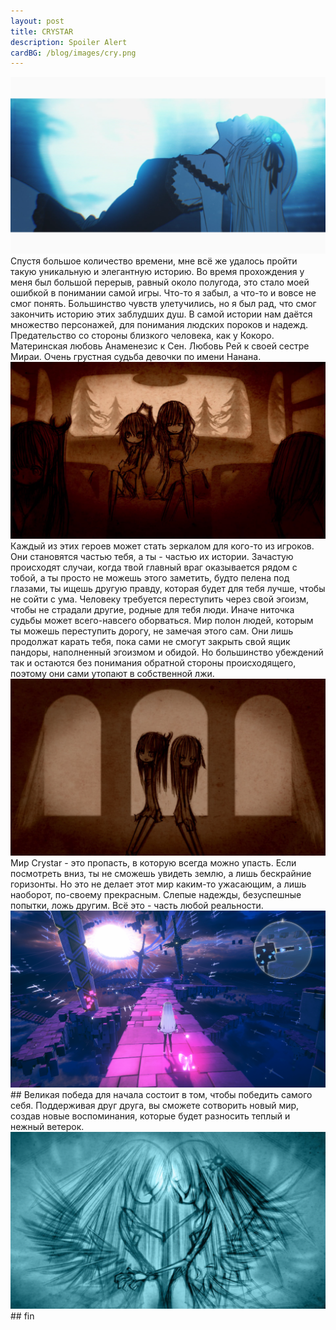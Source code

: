 ```yaml
---
layout: post
title: CRYSTAR
description: Spoiler Alert
cardBG: /blog/images/cry.png
---
```

<div><img src="/blog/images/cry1.png"></div>
Спустя большое количество времени, мне всё же удалось пройти такую уникальную и элегантную историю. Во время прохождения у меня был большой перерыв, равный около полугода, это стало моей ошибкой в понимании самой игры. Что-то я забыл, а что-то и вовсе не смог понять. Большинство чувств улетучились, но я был рад, что смог закончить историю этих заблудших душ. 
В самой истории нам даётся множество персонажей, для понимания людских пороков и надежд. Предательство со стороны близкого человека, как у Кокоро. Материнская любовь Анаменезис к Сен. Любовь Рей к своей сестре Мираи. Очень грустная судьба девочки по имени Нанана. 
<div><img src="/blog/images/mother.png"></div>
Каждый из этих героев может стать зеркалом для кого-то из игроков. Они становятся частью тебя, а ты - частью их истории. 
Зачастую происходят случаи, когда твой главный враг оказывается рядом с тобой, а ты просто не можешь этого заметить, будто пелена под глазами, ты ищешь другую правду, которая будет для тебя лучше, чтобы не сойти с ума. 
Человеку требуется переступить через свой эгоизм, чтобы не страдали другие, родные для тебя люди. Иначе ниточка судьбы может всего-навсего оборваться. 
Мир полон людей, которым ты можешь переступить дорогу, не замечая этого сам. Они лишь продолжат карать тебя, пока сами не смогут закрыть свой ящик пандоры, наполненный эгоизмом и обидой. Но большинство убеждений так и остаются без понимания обратной стороны происходящего, поэтому они сами утопают в собственной лжи. 
<div><img src="/blog/images/yuri.png"></div>
Мир Crystar - это пропасть, в которую всегда можно упасть. Если посмотреть вниз, ты не сможешь увидеть землю, а лишь бескрайние горизонты. Но это не делает этот мир каким-то ужасающим, а лишь наоборот, по-своему прекрасным. 
Слепые надежды, безуспешные попытки, ложь другим. Всё это - часть любой реальности. 
<div><img src="/blog/images/begin.png"></div>
## Великая победа для начала состоит в том, чтобы победить самого себя. Поддерживая друг друга, вы сможете сотворить новый мир, создав новые воспоминания, которые будет разносить теплый и нежный ветерок. 
<div><img src="/blog/images/cry3.png"></div>
## fin